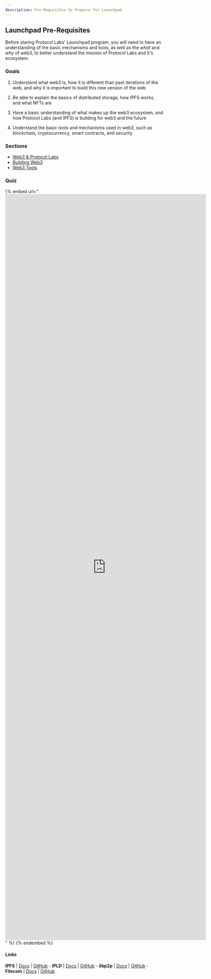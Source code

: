 ```yaml
---
description: Pre-Requisites to Prepare for Launchpad
---
```


## Launchpad Pre-Requisites

Before staring Protocol Labs' Launchpad program, you will need to have an understanding of the basic mechanisms and tools, as well as the _what_ and _why_ of web3, to better understand the mission of Protocol Labs and it's ecosystem.

### Goals
1. Understand what web3 is, how it is different than past iterations of the web, and why it is important to build this new version of the web

2. Be able to explain the basics of distributed storage, how IPFS works, and what NFTs are

3. Have a basic understanding of what makes up the web3 ecosystem, and how Protocol Labs (and IPFS) is building for web3 and the future

4. Understand the basic tools and mechanisms used in web3, such as blockchain, cryptocurrency, smart contracts, and security



### Sections

* [Web3 & Protocol Labs](web3-ipfs.md)
* [Building Web3](building-web3.md)
* [Web3 Tools](web3-tools.md)

### Quiz

{% embed url="<iframe src="https://docs.google.com/forms/d/e/1FAIpQLSfBhz3elo3K8U6MpMKeO1-0CfTdTQwPaMSYJPi3bSNyFLm0Dw/viewform?embedded=true" width="640" height="2374" frameborder="0" marginheight="0" marginwidth="0">Loading…</iframe>" %}
<Take this quiz before or after to see what you understand>
{% endembed %}


#### Links

**IPFS** | [Docs](https://docs.ipfs.io) | [GitHub](https://github.com/ipfs) - **IPLD** | [Docs](https://ipld.io/docs/) | [GitHub](https://github.com/ipld) - **libp2p** | [Docs](https://docs.libp2p.io) | [GitHub](https://github.com/libp2p) - **Filecoin** | [Docs](https://docs.filecoin.io) | [GitHub](https://github.com/filecoin-project)
